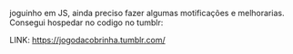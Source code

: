 joguinho em JS, ainda preciso fazer algumas motificações e melhorarias.
Consegui hospedar no codigo no tumblr:

LINK: https://jogodacobrinha.tumblr.com/
